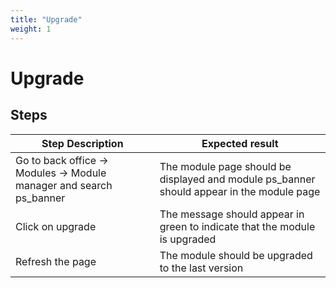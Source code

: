 ```yaml
---
title: "Upgrade"
weight: 1
---
```


# Upgrade
## Steps
| Step Description | Expected result |
| ----- | ----- |
| Go to back office -> Modules -> Module manager and search ps_banner | The module page should be displayed and module ps_banner should appear in the module page |
| Click on upgrade | The message should appear in green to indicate that the module is upgraded |
| Refresh the page | The module should be upgraded to the last version |
